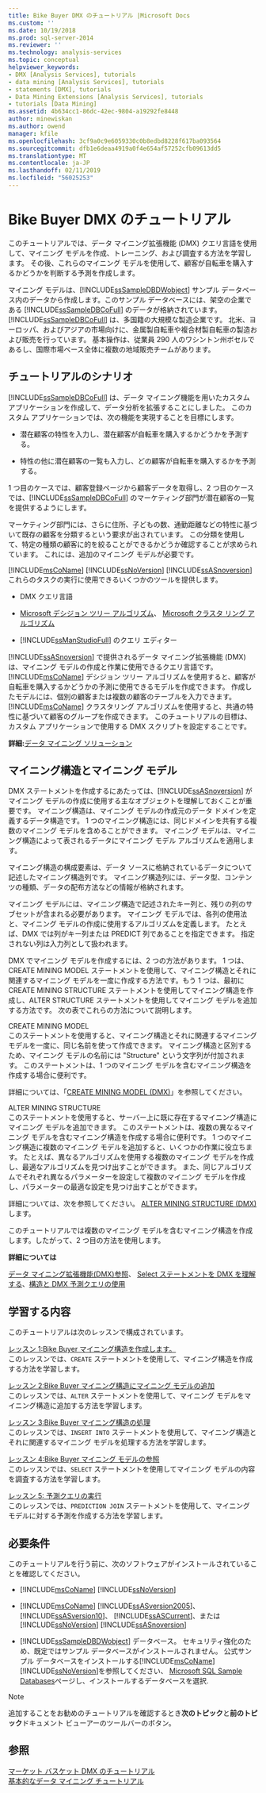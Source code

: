```yaml
---
title: Bike Buyer DMX のチュートリアル |Microsoft Docs
ms.custom: ''
ms.date: 10/19/2018
ms.prod: sql-server-2014
ms.reviewer: ''
ms.technology: analysis-services
ms.topic: conceptual
helpviewer_keywords:
- DMX [Analysis Services], tutorials
- data mining [Analysis Services], tutorials
- statements [DMX], tutorials
- Data Mining Extensions [Analysis Services], tutorials
- tutorials [Data Mining]
ms.assetid: 4b634cc1-86dc-42ec-9804-a19292fe8448
author: minewiskan
ms.author: owend
manager: kfile
ms.openlocfilehash: 3cf9a0c9e6059330c0b8edbd8228f617ba093564
ms.sourcegitcommit: dfb1e6deaa4919a0f4e654af57252cfb09613dd5
ms.translationtype: MT
ms.contentlocale: ja-JP
ms.lasthandoff: 02/11/2019
ms.locfileid: "56025253"
---
```

# <a name="bike-buyer-dmx-tutorial"></a>Bike Buyer DMX のチュートリアル
  このチュートリアルでは、データ マイニング拡張機能 (DMX) クエリ言語を使用して、マイニング モデルを作成、トレーニング、および調査する方法を学習します。 その後、これらのマイニング モデルを使用して、顧客が自転車を購入するかどうかを判断する予測を作成します。  
  
 マイニング モデルは、[!INCLUDE[ssSampleDBDWobject](../includes/sssampledbdwobject-md.md)] サンプル データベース内のデータから作成します。このサンプル データベースには、架空の企業である [!INCLUDE[ssSampleDBCoFull](../includes/sssampledbcofull-md.md)] のデータが格納されています。 [!INCLUDE[ssSampleDBCoFull](../includes/sssampledbcofull-md.md)] は、多国籍の大規模な製造企業です。 北米、ヨーロッパ、およびアジアの市場向けに、金属製自転車や複合材製自転車の製造および販売を行っています。 基本操作は、従業員 290 人のワシントン州ボセルであるし、国際市場ベース全体に複数の地域販売チームがあります。  
  
## <a name="tutorial-scenario"></a>チュートリアルのシナリオ  
 [!INCLUDE[ssSampleDBCoFull](../includes/sssampledbcofull-md.md)] は、データ マイニング機能を用いたカスタム アプリケーションを作成して、データ分析を拡張することにしました。 このカスタム アプリケーションでは、次の機能を実現することを目標にします。  
  
-   潜在顧客の特性を入力し、潜在顧客が自転車を購入するかどうかを予測する。  
  
-   特性の他に潜在顧客の一覧も入力し、どの顧客が自転車を購入するかを予測する。  
  
 1 つ目のケースでは、顧客登録ページから顧客データを取得し、2 つ目のケースでは、[!INCLUDE[ssSampleDBCoFull](../includes/sssampledbcofull-md.md)] のマーケティング部門が潜在顧客の一覧を提供するようにします。  
  
 マーケティング部門には、さらに住所、子どもの数、通勤距離などの特性に基づいて既存の顧客を分類するという要求が出されています。 この分類を使用して、特定の種類の顧客に的を絞ることができるかどうか確認することが求められています。 これには、追加のマイニング モデルが必要です。  
  
 [!INCLUDE[msCoName](../includes/msconame-md.md)] [!INCLUDE[ssNoVersion](../includes/ssnoversion-md.md)] [!INCLUDE[ssASnoversion](../includes/ssasnoversion-md.md)] これらのタスクの実行に使用できるいくつかのツールを提供します。  
  
-   DMX クエリ言語  
  
-   [Microsoft デシジョン ツリー アルゴリズム](../../2014/analysis-services/data-mining/microsoft-decision-trees-algorithm.md)、 [Microsoft クラスタ リング アルゴリズム](../../2014/analysis-services/data-mining/microsoft-clustering-algorithm.md)  
  
-   [!INCLUDE[ssManStudioFull](../includes/ssmanstudiofull-md.md)] のクエリ エディター  
  
 [!INCLUDE[ssASnoversion](../includes/ssasnoversion-md.md)] で提供されるデータ マイニング拡張機能 (DMX) は、マイニング モデルの作成と作業に使用できるクエリ言語です。 [!INCLUDE[msCoName](../includes/msconame-md.md)] デシジョン ツリー アルゴリズムを使用すると、顧客が自転車を購入するかどうかの予測に使用できるモデルを作成できます。 作成したモデルには、個別の顧客または複数の顧客のテーブルを入力できます。 [!INCLUDE[msCoName](../includes/msconame-md.md)] クラスタリング アルゴリズムを使用すると、共通の特性に基づいて顧客のグループを作成できます。 このチュートリアルの目標は、カスタム アプリケーションで使用する DMX スクリプトを設定することです。  
  
 **詳細:**[データ マイニング ソリューション](../../2014/analysis-services/data-mining/data-mining-solutions.md)  
  
## <a name="mining-structure-and-mining-models"></a>マイニング構造とマイニング モデル  
 DMX ステートメントを作成するにあたっては、[!INCLUDE[ssASnoversion](../includes/ssasnoversion-md.md)] がマイニング モデルの作成に使用する主なオブジェクトを理解しておくことが重要です。 マイニング構造は、マイニング モデルの作成元のデータ ドメインを定義するデータ構造です。 1 つのマイニング構造には、同じドメインを共有する複数のマイニング モデルを含めることができます。 マイニング モデルは、マイニング構造によって表されるデータにマイニング モデル アルゴリズムを適用します。  
  
 マイニング構造の構成要素は、データ ソースに格納されているデータについて記述したマイニング構造列です。 マイニング構造列には、データ型、コンテンツの種類、データの配布方法などの情報が格納されます。  
  
 マイニング モデルには、マイニング構造で記述されたキー列と、残りの列のサブセットが含まれる必要があります。 マイニング モデルでは、各列の使用法と、マイニング モデルの作成に使用するアルゴリズムを定義します。 たとえば、DMX では列がキー列または PREDICT 列であることを指定できます。 指定されない列は入力列として扱われます。  
  
 DMX でマイニング モデルを作成するには、2 つの方法があります。 1 つは、CREATE MINING MODEL ステートメントを使用して、マイニング構造とそれに関連するマイニング モデルを一度に作成する方法です。もう 1 つは、最初に CREATE MINING STRUCTURE ステートメントを使用してマイニング構造を作成し、ALTER STRUCTURE ステートメントを使用してマイニング モデルを追加する方法です。 次の表でこれらの方法について説明します。  
  
 CREATE MINING MODEL  
 このステートメントを使用すると、マイニング構造とそれに関連するマイニング モデルを一度に、同じ名前を使って作成できます。 マイニング構造と区別するため、マイニング モデルの名前には "Structure" という文字列が付加されます。 このステートメントは、1 つのマイニング モデルを含むマイニング構造を作成する場合に便利です。  
  
 詳細については、「[CREATE MINING MODEL (DMX)](/sql/dmx/create-mining-model-dmx)」を参照してください。  
  
 ALTER MINING STRUCTURE  
 このステートメントを使用すると、サーバー上に既に存在するマイニング構造にマイニング モデルを追加できます。 このステートメントは、複数の異なるマイニング モデルを含むマイニング構造を作成する場合に便利です。 1 つのマイニング構造に複数のマイニング モデルを追加すると、いくつかの作業に役立ちます。 たとえば、異なるアルゴリズムを使用する複数のマイニング モデルを作成し、最適なアルゴリズムを見つけ出すことができます。 また、同じアルゴリズムでそれぞれ異なるパラメーターを設定して複数のマイニング モデルを作成し、パラメーターの最適な設定を見つけ出すことができます。  
  
 詳細については、次を参照してください。 [ALTER MINING STRUCTURE &#40;DMX&#41;](/sql/dmx/alter-mining-structure-dmx?view=sql-server-2016)します。  
  
 このチュートリアルでは複数のマイニング モデルを含むマイニング構造を作成します。したがって、2 つ目の方法を使用します。  
  
 **詳細については**  
  
 [データ マイニング拡張機能&#40;DMX&#41;参照](/sql/dmx/data-mining-extensions-dmx-reference)、 [Select ステートメントを DMX を理解する](/sql/dmx/understanding-the-dmx-select-statement)、[構造と DMX 予測クエリの使用](/sql/dmx/structure-and-usage-of-dmx-prediction-queries)  
  
## <a name="what-you-will-learn"></a>学習する内容  
 このチュートリアルは次のレッスンで構成されています。  
  
 [レッスン 1:Bike Buyer マイニング構造を作成します。](../../2014/tutorials/lesson-1-creating-the-bike-buyer-mining-structure.md)  
 このレッスンでは、`CREATE` ステートメントを使用して、マイニング構造を作成する方法を学習します。  
  
 [レッスン 2:Bike Buyer マイニング構造にマイニング モデルの追加](../../2014/tutorials/lesson-2-adding-mining-models-to-the-bike-buyer-mining-structure.md)  
 このレッスンでは、`ALTER` ステートメントを使用して、マイニング モデルをマイニング構造に追加する方法を学習します。  
  
 [レッスン 3:Bike Buyer マイニング構造の処理](../../2014/tutorials/lesson-3-processing-the-bike-buyer-mining-structure.md)  
 このレッスンでは、`INSERT INTO` ステートメントを使用して、マイニング構造とそれに関連するマイニング モデルを処理する方法を学習します。  
  
 [レッスン 4:Bike Buyer マイニング モデルの参照](../../2014/tutorials/lesson-4-browsing-the-bike-buyer-mining-models.md)  
 このレッスンでは、`SELECT` ステートメントを使用してマイニング モデルの内容を調査する方法を学習します。  
  
 [レッスン 5: 予測クエリの実行](../../2014/tutorials/lesson-5-executing-prediction-queries.md)  
 このレッスンでは、`PREDICTION JOIN` ステートメントを使用して、マイニング モデルに対する予測を作成する方法を学習します。  
  
## <a name="requirements"></a>必要条件  
 このチュートリアルを行う前に、次のソフトウェアがインストールされていることを確認してください。  
  
-   [!INCLUDE[msCoName](../includes/msconame-md.md)] [!INCLUDE[ssNoVersion](../includes/ssnoversion-md.md)]  
  
-   [!INCLUDE[msCoName](../includes/msconame-md.md)] [!INCLUDE[ssASversion2005](../includes/ssasversion2005-md.md)]、 [!INCLUDE[ssASversion10](../includes/ssasversion10-md.md)]、 [!INCLUDE[ssASCurrent](../includes/ssascurrent-md.md)]、または [!INCLUDE[ssNoVersion](../includes/ssnoversion-md.md)] [!INCLUDE[ssASnoversion](../includes/ssasnoversion-md.md)]  
  
-   [!INCLUDE[ssSampleDBDWobject](../includes/sssampledbdwobject-md.md)] データベース。 セキュリティ強化のため、既定ではサンプル データベースがインストールされません。 公式サンプル データベースをインストールする[!INCLUDE[msCoName](../includes/msconame-md.md)][!INCLUDE[ssNoVersion](../includes/ssnoversion-md.md)]を参照してください、 [Microsoft SQL Sample Databases](https://go.microsoft.com/fwlink/?LinkId=88417)ページし、インストールするデータベースを選択.  
  
> [!NOTE]  
>  追加することをお勧めのチュートリアルを確認するとき**次のトピック**と**前のトピック**ドキュメント ビューアーのツールバーのボタン。  
  
## <a name="see-also"></a>参照  
 [マーケット バスケット DMX のチュートリアル](../../2014/tutorials/market-basket-dmx-tutorial.md)   
 [基本的なデータ マイニング チュートリアル](../../2014/tutorials/basic-data-mining-tutorial.md)  
  
  
